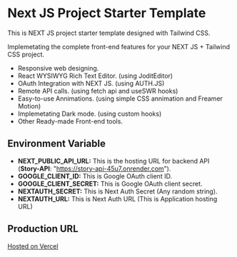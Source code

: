 # Next JS Project Starter Template

This is NEXT JS project starter template designed with Tailwind CSS.

Implemetating the complete front-end features for your NEXT JS + Tailwind CSS project.

-   Responsive web designing.
-   React WYSIWYG Rich Text Editor. (using JoditEditor)
-   OAuth Integration with NEXT JS. (using AUTH.JS)
-   Remote API calls. (using fetch api and useSWR hooks)
-   Easy-to-use Annimations. (using simple CSS annimation and Freamer Motion)
-   Implemetating Dark mode. (using custom hooks)
-   Other Ready-made Front-end tools.

## Environment Variable

-   **NEXT_PUBLIC_API_URL:** This is the hosting URL for backend API (**Story-API**: "https://story-api-45u7.onrender.com").
-   **GOOGLE_CLIENT_ID:** This is Google OAuth client ID.
-   **GOOGLE_CLIENT_SECRET:** This is Google OAuth client secret.
-   **NEXTAUTH_SECRET:** This is Next Auth Secret (Any random string).
-   **NEXTAUTH_URL:** This is Next Auth URL (This is Application hosting URL)

## Production URL

[Hosted on Vercel](https://next-tailwind-ebon.vercel.app)
